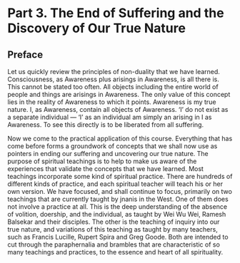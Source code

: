 # Part 3. The End of Suffering and the Discovery of Our True Nature

## Preface

Let us quickly review the principles of non-duality that we have learned. Consciousness, as Awareness plus arisings in Awareness, is all there is. This cannot be stated too often. All objects including the entire world of people and things are arisings in Awareness. The only value of this concept lies in the reality of Awareness to which it points. Awareness is my true nature. I, as Awareness, contain all objects of Awareness. ‘I’ do not exist as a separate individual — ‘I’ as an individual am simply an arising in I as Awareness. To see this directly is to be liberated from all suffering.

Now we come to the practical application of this course. Everything that has come before forms a groundwork of concepts that we shall now use as pointers in ending our suffering and uncovering our true nature. The purpose of spiritual teachings is to help to make us aware of the experiences that validate the concepts that we have learned. Most teachings incorporate some kind of spiritual practice. There are hundreds of different kinds of practice, and each spiritual teacher will teach his or her own version. We have focused, and shall continue to focus, primarily on two teachings that are currently taught by jnanis in the West. One of them does not involve a practice at all. This is the deep understanding of the absence of volition, doership, and the individual, as taught by Wei Wu Wei, Ramesh Balsekar and their disciples. The other is the teaching of inquiry into our true nature, and variations of this teaching as taught by many teachers, such as Francis Lucille, Rupert Spira and Greg Goode. Both are intended to cut through the paraphernalia and brambles that are characteristic of so many teachings and practices, to the essence and heart of all spirituality.